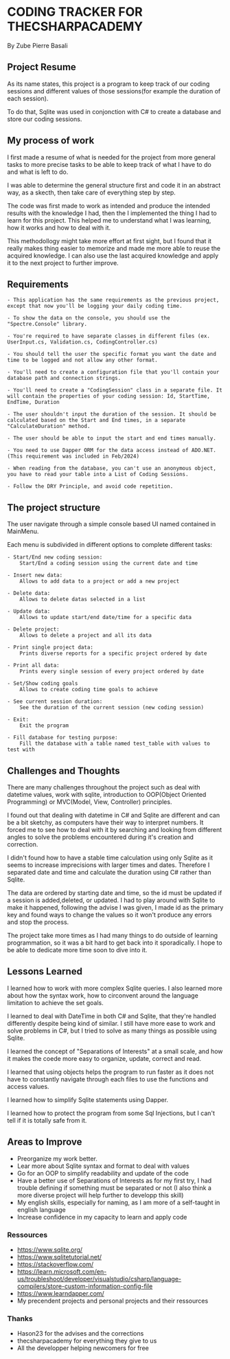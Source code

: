 ﻿# CODING TRACKER FOR THECSHARPACADEMY
By Zube Pierre Basali




## Project Resume

As its name states, this project is a program to keep track of our coding sessions and different values of
	those sessions(for example the duration of each session).

To do that, Sqlite was used in conjonction with C# to create a database and store our coding sessions.


## My process of work

I first made a resume of what is needed for the project from more general tasks to more precise tasks to be able
	to keep track of what I have to do and what is left to do.

I was able to determine the general structure first and code it in an abstract way, as a skecth, then take care of
	everything step by step.

The code was first made to work as intended and produce the intended results with the knowledge I had, then the
	I implemented the thing I had to learn for this project. This helped me to understand what I was learning,
	how it works and how to deal with it.

This methodollogy might take more effort at first sight, but I found that it really makes thing easier to
	memorize and made me more able to reuse the acquired knowledge. I can also use the last acquired knowledge and
	apply it to the next project to further improve.


## Requirements

	- This application has the same requirements as the previous project, except that now you'll be logging your daily coding time.

	- To show the data on the console, you should use the "Spectre.Console" library.

	- You're required to have separate classes in different files (ex. UserInput.cs, Validation.cs, CodingController.cs)

	- You should tell the user the specific format you want the date and time to be logged and not allow any other format.

	- You'll need to create a configuration file that you'll contain your database path and connection strings.

	- You'll need to create a "CodingSession" class in a separate file. It will contain the properties of your coding session: Id, StartTime, EndTime, Duration

	- The user shouldn't input the duration of the session. It should be calculated based on the Start and End times, in a separate "CalculateDuration" method.

	- The user should be able to input the start and end times manually.

	- You need to use Dapper ORM for the data access instead of ADO.NET. (This requirement was included in Feb/2024)

	- When reading from the database, you can't use an anonymous object, you have to read your table into a List of Coding Sessions.

	- Follow the DRY Principle, and avoid code repetition.


## The project structure

The user navigate through a simple console based UI named contained in MainMenu.

Each menu is subdivided in different options to complete different tasks:

	- Start/End new coding session:
		Start/End a coding session using the current date and time

	- Insert new data:
		Allows to add data to a project or add a new project

	- Delete data:
		Allows to delete datas selected in a list

	- Update data:
		Allows to update start/end date/time for a specific data

	- Delete project:
		Allows to delete a project and all its data

	- Print single project data:
		Prints diverse reports for a specific project ordered by date

	- Print all data:
		Prints every single session of every project ordered by date

	- Set/Show coding goals
		Allows to create coding time goals to achieve

	- See current session duration:
		See the duration of the current session (new coding session)

	- Exit:
		Exit the program

	- Fill database for testing purpose:
		Fill the database with a table named test_table with values to test with


## Challenges and Thoughts

There are many challenges throughout the project such as deal with datetime values, work with sqlite,
	introduction to OOP(Object Oriented Programming) or MVC(Model, View, Controller) principles.

I found out that dealing with datetime in C# and Sqlite are different and can be a bit sketchy, as computers
	have their way to interpret numbers. It forced me to see how to deal with it by searching and looking from
	different angles to solve the problems encountered during it's creation and correction.

I didn't found how to have a stable time calculation using only Sqlite as it seems to increase imprecisions with larger times
	and dates. Therefore I separated date and time and calculate the duration using C# rather than Sqlite.

The data are ordered by starting date and time, so the id must be updated if a session is added,deleted, or updated. I had
	to play around with Sqlite to make it happened, following the advise I was given, I made id as the primary key and found ways
	to change the values so it won't produce any errors and stop the process.

The project take more times as I had many things to do outside of learning programmation, so it was a bit hard to get back into it
	sporadically. I hope to be able to dedicate more time soon to dive into it.


## Lessons Learned

I learned how to work with more complex Sqlite queries. I also learned more about how the syntax work, how to circonvent around
	the language limitation to achieve the set goals.

I learned to deal with DateTime in both C# and Sqlite, that they're handled differently despite being kind of similar. I still have more
	ease to work and solve problems in C#, but I tried to solve as many things as possible using Sqlite.

I learned the concept of "Separations of Interests" at a small scale, and how it makes the coede more easy to organize, update, correct
	and read.

I learned that using objects helps the program to run faster as it does not have to constantly navigate through each files to use the
	functions and access values.

I learned how to simplify Sqlite statements using Dapper.

I learned how to protect the program from some Sql Injections, but I can't tell if it is totally safe from it.


## Areas to Improve

- Preorganize my work better.
- Lear more about Sqlite syntax and format to deal with values
- Go for an OOP to simplify readability and update of the code
- Have a better use of Separations of Interests as for my first try, I had trouble defining if something must be separated or not
	(I also think a more diverse project will help further to developp this skill)
- My english skills, especially for naming, as I am more of a self-taught in english language
- Increase confidence in my capacity to learn and apply code


### Ressources

- https://www.sqlite.org/
- https://www.sqlitetutorial.net/
- https://stackoverflow.com/
- https://learn.microsoft.com/en-us/troubleshoot/developer/visualstudio/csharp/language-compilers/store-custom-information-config-file
- https://www.learndapper.com/
- My precendent projects and personal projects and their ressources


### Thanks

- Hason23 for the advises and the corrections
- thecsharpacademy for everything they give to us
- All the developper helping newcomers for free